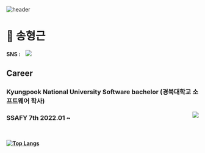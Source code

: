 ![header](https://capsule-render.vercel.app/api?type=slice&color=00a3d2&height=400&section=header&text=Hyunggeun%Song&fontSize=90)
<br/>
# 🌱 송형근  
<B>SNS : 
<a href="https://www.instagram.com/lucas.song94/">
    <img 
        src="http://img.shields.io/badge/-Instagram-222222?style=flat&logo=Instagram&link=https://www.instagram.com/lucas.song94/"
        style="height : auto; margin-left : 10px; margin-right : 10px;"/>
</a>

  
## Career

### Kyungpook National University Software bachelor (경북대학교 소프트웨어 학사)  

<a href="https://solved.ac/profile/pudingles94">
<img align='right' src="http://mazassumnida.wtf/api/v2/generate_badge?boj=pudingles94">
</a>

### SSAFY 7th 2022.01 ~

<br/>

[![Top Langs](https://github-readme-stats.vercel.app/api/top-langs/?username=lukeydokey&layout=compact)](https://github.com/anuraghazra/github-readme-stats)



<!--
**lukeydokey/lukeydokey** is a ✨ _special_ ✨ repository because its `README.md` (this file) appears on your GitHub profile.

Here are some ideas to get you started:

- 🔭 I’m currently working on ...
- 🌱 I’m currently learning ...
- 👯 I’m looking to collaborate on ...
- 🤔 I’m looking for help with ...
- 💬 Ask me about ...
- 📫 How to reach me: ...
- 😄 Pronouns: ...
- ⚡ Fun fact: ...
-->
